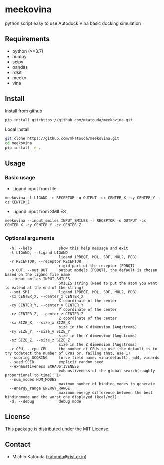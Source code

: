 # meekovina

python script easy to use Autodock Vina basic docking simulation

## Requirements

* python (>=3.7)
* numpy
* scipy
* pandas
* rdkit
* meeko
* vina

## Install

Install from github
```bash
pip install git+https://github.com/mkatouda/meekovina.git
```

Local install
```bash
git clone https://github.com/mkatouda/meekovina.git
cd meekovina
pip install -e .
```

## Usage

### Basic usage

- Ligand input from file
```
meekovina -l LIGAND -r RECEPTOR -o OUTPUT -cx CENTER_X -cy CENTER_Y -cz CENTER_Z
```

- Ligand input from SMILES

```
meekovina --input_smiles INPUT_SMILES -r RECEPTOR -o OUTPUT -cx CENTER_X -cy CENTER_Y -cz CENTER_Z
```

### Optional arguments

```
  -h, --help            show this help message and exit
  -l LIGAND, --ligand LIGAND
                        ligand (PDBQT, MOL, SDF, MOL2, PDB)
  -r RECEPTOR, --receptor RECEPTOR
                        rigid part of the receptor (PDBQT)
  -o OUT, --out OUT     output models (PDBQT), the default is chosen based on the ligand file name
  --input_smiles INPUT_SMILES
                        SMILES string (Need to put the atom you want to extend at the end of the string)
  --smi SMI             ligand (PDBQT, MOL, SDF, MOL2, PDB)
  -cx CENTER_X, --center_x CENTER_X
                        X coordinate of the center
  -cy CENTER_Y, --center_y CENTER_Y
                        Y coordinate of the center
  -cz CENTER_Z, --center_z CENTER_Z
                        Z coordinate of the center
  -sx SIZE_X, --size_x SIZE_X
                        size in the X dimension (Angstroms)
  -sy SIZE_Y, --size_y SIZE_Y
                        size in the Y dimension (Angstroms)
  -sz SIZE_Z, --size_z SIZE_Z
                        size in the Z dimension (Angstroms)
  -c CPU, --cpu CPU     the number of CPUs to use (the default is to try todetect the number of CPUs or, failing that, use 1)
  --scoring SCORING     force field name: vina(default), ad4, vinardo
  --seed SEED           explicit random seed
  --exhaustiveness EXHAUSTIVENESS
                        exhaustiveness of the global search(roughly proportional to time): 1+
  --num_modes NUM_MODES
                        maximum number of binding modes to generate
  --energy_range ENERGY_RANGE
                        maximum energy difference between the best bindingmode and the worst one displayed (kcal/mol)
  -d, --debug           debug mode
```

## License

This package is distributed under the MIT License.

## Contact

- Michio Katouda (katouda@rist.or.jp)

